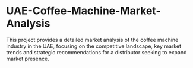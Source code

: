 # UAE-Coffee-Machine-Market-Analysis
 This project provides a detailed market analysis of the coffee machine industry in the UAE, focusing on the competitive landscape, key market trends and strategic recommendations for a distributor seeking to expand market presence.
